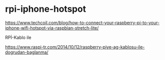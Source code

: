 # rpi-iphone-hotspot

https://www.techcoil.com/blog/how-to-connect-your-raspberry-pi-to-your-iphone-wifi-hotspot-via-raspbian-stretch-lite/

RPİ-Kablo ile

https://www.raspi-tr.com/2014/10/12/raspberry-piye-ag-kablosu-ile-dogrudan-baglanma/
